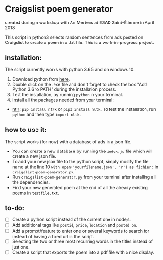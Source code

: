 # Craigslist poem generator
created during a workshop with An Mertens at ESAD Saint-Étienne in April 2018

This script in python3 selects random sentences from ads posted on Craigslist to create a poem in a .txt file.
This is a work-in-progress project.

## installation:
The script currently works with python 3.6.5 and on windows 10.

  1) Download python from [here](https://www.python.org/downloads/). 
  2) Double click on the .exe file and don't forget to check the box "Add Python 3.6 to PATH" during the installation process.
  3) Test the installation, by running `python` in your terminal.
  3) install all the packages needed from your terminal:
   - [ntlk](http://www.nltk.org/install.html): `pip install ntlk` or `pip3 install nltk`. To test the installation, run `python` and then type `import nltk`.
  


## how to use it:

The script works (for now) with a database of ads in a json file. 
* You can create a new database by running the `index.js` file which will create a new json file. 
* To add your new json file to the python script, simply modify the file name at the line 10 `with open('yourfilename.json', 'r') as fichier:` in `craigslist-poem-generator.py`.
* Run `craigslist-poem-generator.py` from your terminal after installing all the dependencies.
* Find your new generated poem at the end of all the already existing poems in `testfile.txt`.

## to-do:
- [ ] Create a python script instead of the current one in nodejs.
- [ ] Add additional tags like `postid`, `price`, `location` and `posted on`.
- [ ] Add a prompt/feature to enter one or several keywords to search for instead of having a fixed url in the script.
- [ ] Selecting the two or three most recurring words in the titles instead of just one.
- [ ] Create a script that exports the poem into a pdf file with a nice display.

